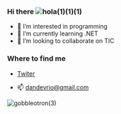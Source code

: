 

### Hi there ![hola(1)(1)(1)](https://user-images.githubusercontent.com/75579211/134340248-68304905-4c9b-43c5-a54c-f3240884c960.gif)

- 👀 I’m interested in programming
- 🌱 I’m currently learning .NET
- 💞️ I’m looking to collaborate on TIC

### Where to find me

  - [Twiter](https://twiter.com/delriomovil80)
  
  - 📫 dandevrio@gmail.com



![gobbleotron(3)](https://user-images.githubusercontent.com/75579211/134338957-5543d274-589f-49e1-8b35-0e46b888fcd1.gif)



<!---
Danubio80/Danubio80 is a ✨ special ✨ repository because its `README.md` (this file) appears on your GitHub profile.
You can click the Preview link to take a look at your changes.
--->
